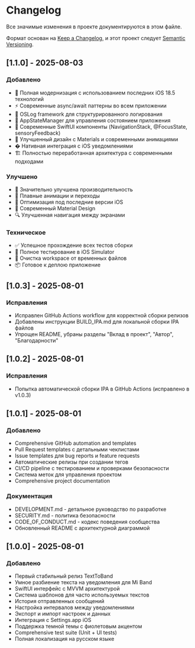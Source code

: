 # Changelog

Все значимые изменения в проекте документируются в этом файле.

Формат основан на [Keep a Changelog](https://keepachangelog.com/ru/1.0.0/),
и этот проект следует [Semantic Versioning](https://semver.org/lang/ru/).

## [1.1.0] - 2025-08-03

### Добавлено
- 🎯 Полная модернизация с использованием последних iOS 18.5 технологий
- ⚡ Современные async/await паттерны во всем приложении
- 📝 OSLog framework для структурированного логирования
- 🔧 AppStateManager для управления состоянием приложения
- 🌟 Современные SwiftUI компоненты (NavigationStack, @FocusState, sensoryFeedback)
- 🎨 Улучшенный дизайн с Materials и современными анимациями
- � Нативная интеграция с iOS уведомлениями
- 🏗️ Полностью переработанная архитектура с современными подходами

### Улучшено
- 🚀 Значительно улучшена производительность
- 💫 Плавные анимации и переходы
- 🎯 Оптимизация под последние версии iOS
- 📐 Современный Material Design
- 🔍 Улучшенная навигация между экранами

### Техническое
- ✅ Успешное прохождение всех тестов сборки
- 🧪 Полное тестирование в iOS Simulator
- 🔧 Очистка workspace от временных файлов
- 📦 Готовое к деплою приложение

## [1.0.3] - 2025-08-01

### Исправления
- Исправлен GitHub Actions workflow для корректной сборки релизов
- Добавлены инструкции BUILD_IPA.md для локальной сборки IPA файлов
- Упрощен README, убраны разделы "Вклад в проект", "Автор", "Благодарности"

## [1.0.2] - 2025-08-01

### Исправления
- Попытка автоматической сборки IPA в GitHub Actions (исправлено в v1.0.3)

## [1.0.1] - 2025-08-01

### Добавлено
- Comprehensive GitHub automation and templates
- Pull Request templates с детальными чеклистами
- Issue templates для bug reports и feature requests
- Автоматические релизы при создании тегов
- CI/CD pipeline с тестированием и проверками безопасности
- Система меток для управления проектом
- Comprehensive project documentation

### Документация
- DEVELOPMENT.md - детальное руководство по разработке
- SECURITY.md - политика безопасности
- CODE_OF_CONDUCT.md - кодекс поведения сообщества
- Обновленный README с архитектурной диаграммой

## [1.0.0] - 2025-08-01

### Добавлено
- Первый стабильный релиз TextToBand
- Умное разбиение текста на уведомления для Mi Band
- SwiftUI интерфейс с MVVM архитектурой
- Система шаблонов для часто используемых текстов
- История отправленных сообщений
- Настройка интервалов между уведомлениями
- Экспорт и импорт настроек и данных
- Интеграция с Settings.app iOS
- Поддержка темной темы с фиолетовым акцентом
- Comprehensive test suite (Unit + UI tests)
- Полная локализация на русском языке

